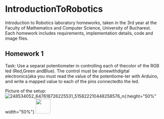 # IntroductionToRobotics
Introduction to Robotics laboratory homeworks, taken in the 3rd year at the Faculty of Mathematics and Computer Science, University of Bucharest. Each homework includes requirements, implementation details, code and image files.


## Homework 1
Task: Use a separat potentiometer in controlling each of thecolor of the RGB led (Red,Green andBlue).  The control must be donewithdigital electronics(aka you must read the value of the potentiome-ter with Arduino, and write a mapped value to each of the pins connectedto the led.

Picture of the setup:
![248534052_647618726225531_515822210448258576_n](https://user-images.githubusercontent.com/62445195/138742688-6c619952-2033-44c3-af80-6b2398ac4163.jpg){:height="50%" width="50%"}
<img src="https://user-images.githubusercontent.com/62445195/138742688-6c619952-2033-44c3-af80-6b2398ac4163.jpgo" width="48">
